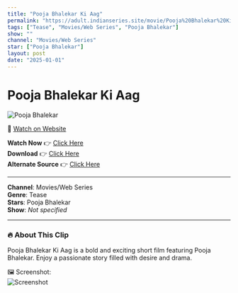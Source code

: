 ```yaml
---
title: "Pooja Bhalekar Ki Aag"
permalink: "https://adult.indianseries.site/movie/Pooja%20Bhalekar%20Ki%20Aag"
tags: ["Tease", "Movies/Web Series", "Pooja Bhalekar"]
show: ""
channel: "Movies/Web Series"
star: ["Pooja Bhalekar"]
layout: post
date: "2025-01-01"
---
```


# Pooja Bhalekar Ki Aag

![Pooja Bhalekar](https://shorts.desisins.com/wp-content/uploads/2024/07/Liver.jpg)

🔗 [Watch on Website](https://adult.indianseries.site/movie/Pooja%20Bhalekar%20Ki%20Aag)

**Watch Now** 👉 [Click Here](https://adult.indianseries.site/movie/Pooja%20Bhalekar%20Ki%20Aag)  
**Download** 👉 [Click Here](https://adult.indianseries.site/movie/Pooja%20Bhalekar%20Ki%20Aag)  
**Alternate Source** 👉 [Click Here](https://adult.indianseries.site/movie/Pooja%20Bhalekar%20Ki%20Aag)

---

**Channel**: Movies/Web Series  
**Genre**: Tease  
**Stars**: Pooja Bhalekar  
**Show**: *Not specified*

---

### 🔥 About This Clip

Pooja Bhalekar Ki Aag is a bold and exciting short film featuring Pooja Bhalekar. Enjoy a passionate story filled with desire and drama.
 
🖼️ Screenshot:  
![Screenshot](https://shorts.desisins.com/wp-content/uploads/2024/07/Liver.jpg)
